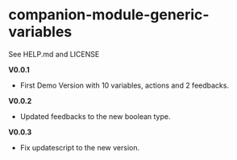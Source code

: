 # companion-module-generic-variables

See HELP.md and LICENSE

**V0.0.1**

- First Demo Version with 10 variables, actions and 2 feedbacks.

**V0.0.2**

- Updated feedbacks to the new boolean type.

**V0.0.3**

- Fix updatescript to the new version.